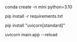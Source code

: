 conda create -n mini python=3.10 

pip install -r requirements.txt 

pip install "uvicorn[standard]" 

uvicorn main:app --reload
